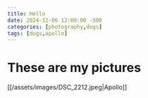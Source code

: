 ```yaml
---
title: Hello
date: 2024-12-06 12:00:00 -500
categories: [photography,dogs]
tags: [dogs,apollo]
---
```


# These are my pictures
[[/assets/images/DSC_2212.jpeg|Apollo]]
